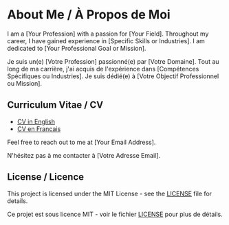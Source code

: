 # About Me / À Propos de Moi

I am a [Your Profession] with a passion for [Your Field]. Throughout my career, I have gained experience in [Specific Skills or Industries]. I am dedicated to [Your Professional Goal or Mission].

Je suis un(e) [Votre Profession] passionné(e) par [Votre Domaine]. Tout au long de ma carrière, j'ai acquis de l'expérience dans [Compétences Spécifiques ou Industries]. Je suis dédié(e) à [Votre Objectif Professionnel ou Mission].

## Curriculum Vitae / CV

- [CV in English](link_to_your_cv_english.pdf)
- [CV en Français](link_to_your_cv_french.pdf)

Feel free to reach out to me at [Your Email Address].

N'hésitez pas à me contacter à [Votre Adresse Email].

## License / Licence

This project is licensed under the MIT License - see the [LICENSE](LICENSE) file for details.

Ce projet est sous licence MIT - voir le fichier [LICENSE](LICENSE) pour plus de détails.

